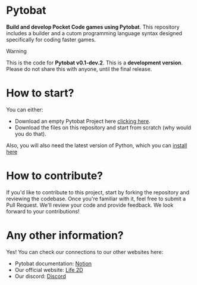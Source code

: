 # Pytobat
**Build and develop Pocket Code games using Pytobat**. This repository includes a builder and a cutom programming language syntax designed specifically for coding faster games.

> [!WARNING]
> This is the code for **Pytobat v0.1-dev.2**. This is a **development version**. Please do not share this with anyone, until the final release.

# How to start?
You can either\:
- Download an empty Pytobat Project here [clicking here](https://www.youtube.com/watch?v=dQw4w9WgXcQ).
- Download the files on this repository and start from scratch (why would you do that).

Also, you will also need the latest version of Python, which you can [install here](https://www.python.org/downloads/)

# How to contribute?
If you'd like to contribute to this project, start by forking the repository and reviewing the codebase. Once you're familiar with it, feel free to submit a Pull Request. We'll review your code and provide feedback. We look forward to your contributions!

# Any other information?
Yes! You can check our connections to our other websites here:
- Pytobat documentation: [Notion](https://lovely-brass-3bb.notion.site/Pytobat-74d3ef3c397541d89e3c562c5d10c017)
- Our official website: [Life 2D](https://life2d.serv00.net/pytobat/)
- Our discord: [Discord](https://life2d.serv00.net/pytobat/discord/)